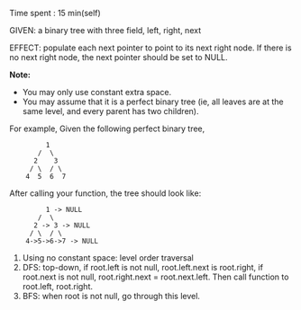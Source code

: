 Time spent : 15 min(self)

GIVEN: a binary tree with three field, left, right, next

EFFECT: populate each next pointer to point to its next right node. If there is no next right node, the next pointer should be set to NULL.



**Note:**

- You may only use constant extra space.
- You may assume that it is a perfect binary tree (ie, all leaves are at the same level, and every parent has two children).

For example,
Given the following perfect binary tree,

```
         1
       /  \
      2    3
     / \  / \
    4  5  6  7
```

After calling your function, the tree should look like:

```
         1 -> NULL
       /  \
      2 -> 3 -> NULL
     / \  / \
    4->5->6->7 -> NULL
```



1. Using no constant space: level order traversal
2. DFS: top-down, if root.left is not null, root.left.next is root.right, if root.next is not null, root.right.next = root.next.left. Then call function to root.left, root.right.
3. BFS: when root is not null, go through this level.
